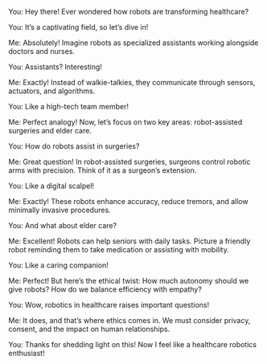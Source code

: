 You: Hey there! Ever wondered how robots are transforming healthcare?

You: It’s a captivating field, so let’s dive in!

Me: Absolutely! Imagine robots as specialized assistants working alongside doctors and nurses.

You: Assistants? Interesting!

Me: Exactly! Instead of walkie-talkies, they communicate through sensors, actuators, and algorithms.

You: Like a high-tech team member!

Me: Perfect analogy! Now, let’s focus on two key areas: robot-assisted surgeries and elder care.

You: How do robots assist in surgeries?

Me: Great question! In robot-assisted surgeries, surgeons control robotic arms with precision. Think of it as a surgeon’s extension.

You: Like a digital scalpel!

Me: Exactly! These robots enhance accuracy, reduce tremors, and allow minimally invasive procedures.

You: And what about elder care?

Me: Excellent! Robots can help seniors with daily tasks. Picture a friendly robot reminding them to take medication or assisting with mobility.

You: Like a caring companion!

Me: Perfect! But here’s the ethical twist: How much autonomy should we give robots? How do we balance efficiency with empathy?

You: Wow, robotics in healthcare raises important questions!

Me: It does, and that’s where ethics comes in. We must consider privacy, consent, and the impact on human relationships.

You: Thanks for shedding light on this! Now I feel like a healthcare robotics enthusiast!
